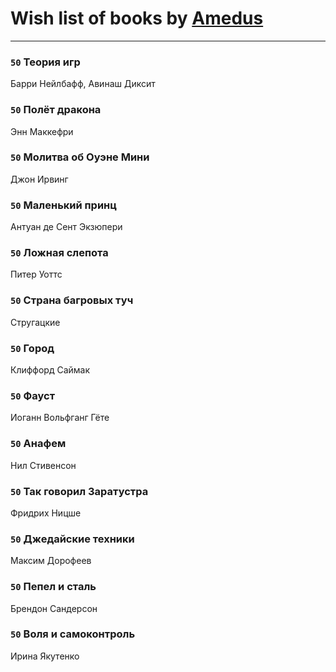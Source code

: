# Wish list of books by [Amedus](https://plus.google.com/u/0/110264801141878066061/)
---

### `50` Теория игр
Барри Нейлбафф, Авинаш Диксит

### `50` Полёт дракона
Энн Маккефри

### `50` Молитва об Оуэне Мини
Джон Ирвинг

### `50` Маленький принц
Антуан де Сент Экзюпери

### `50` Ложная слепота
Питер Уоттс

### `50` Страна багровых туч
Стругацкие

### `50` Город
Клиффорд Саймак

### `50` Фауст
Иоганн Вольфганг Гёте

### `50` Анафем
Нил Стивенсон

### `50` Так говорил Заратустра
Фридрих Ницше

### `50` Джедайские техники
Максим Дорофеев

### `50` Пепел и сталь
Брендон Сандерсон

### `50` Воля и самоконтроль
Ирина Якутенко

